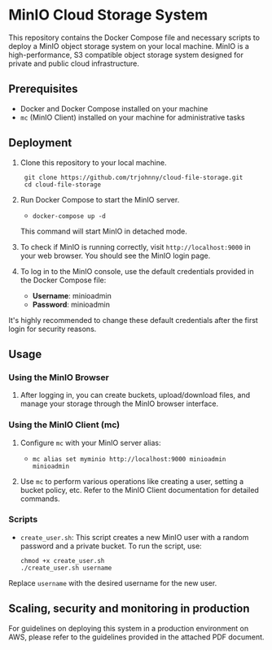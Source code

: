 # MinIO Cloud Storage System

This repository contains the Docker Compose file and necessary scripts to deploy a MinIO object storage system on your local machine. MinIO is a high-performance, S3 compatible object storage system designed for private and public cloud infrastructure.

## Prerequisites

- Docker and Docker Compose installed on your machine
- `mc` (MinIO Client) installed on your machine for administrative tasks

## Deployment

1. Clone this repository to your local machine.
   ```
    git clone https://github.com/trjohnny/cloud-file-storage.git
    cd cloud-file-storage
   ```
2. Run Docker Compose to start the MinIO server.
    - `docker-compose up -d`
   
   This command will start MinIO in detached mode.

3. To check if MinIO is running correctly, visit `http://localhost:9000` in your web browser. You should see the MinIO login page.

4. To log in to the MinIO console, use the default credentials provided in the Docker Compose file:
   - **Username**: minioadmin
   - **Password**: minioadmin


It's highly recommended to change these default credentials after the first login for security reasons.

## Usage

### Using the MinIO Browser

1. After logging in, you can create buckets, upload/download files, and manage your storage through the MinIO browser interface.

### Using the MinIO Client (mc)

1. Configure `mc` with your MinIO server alias:
    - `mc alias set myminio http://localhost:9000 minioadmin minioadmin`

2. Use `mc` to perform various operations like creating a user, setting a bucket policy, etc. Refer to the MinIO Client documentation for detailed commands.

### Scripts

- `create_user.sh`: This script creates a new MinIO user with a random password and a private bucket. To run the script, use:
    ```
    chmod +x create_user.sh
    ./create_user.sh username
    ```


Replace `username` with the desired username for the new user.

## Scaling, security and monitoring in production

For guidelines on deploying this system in a production environment on AWS, please refer to the guidelines provided in the attached PDF document.
